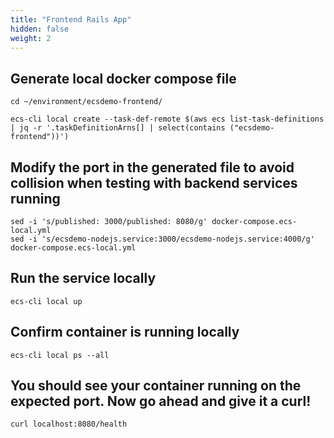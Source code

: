 ```yaml
---
title: "Frontend Rails App"
hidden: false
weight: 2
---
```


## Generate local docker compose file

```
cd ~/environment/ecsdemo-frontend/
```
```
ecs-cli local create --task-def-remote $(aws ecs list-task-definitions | jq -r '.taskDefinitionArns[] | select(contains ("ecsdemo-frontend"))')
```

## Modify the port in the generated file to avoid collision when testing with backend services running

```
sed -i 's/published: 3000/published: 8080/g' docker-compose.ecs-local.yml
sed -i 's/ecsdemo-nodejs.service:3000/ecsdemo-nodejs.service:4000/g' docker-compose.ecs-local.yml
```

## Run the service locally

```
ecs-cli local up
```

## Confirm container is running locally

```
ecs-cli local ps --all
```

## You should see your container running on the expected port. Now go ahead and give it a curl!

```
curl localhost:8080/health
```
